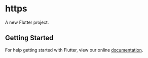 # https

A new Flutter project.

## Getting Started

For help getting started with Flutter, view our online
[documentation](https://flutter.io/).
